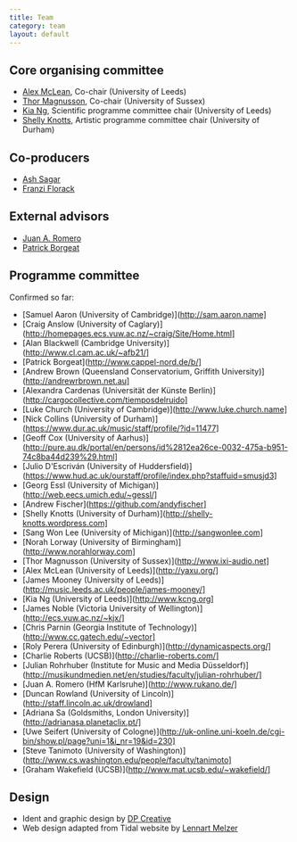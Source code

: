```yaml
---
title: Team
category: team
layout: default
---
```


## Core organising committee

* [Alex McLean](http://music.leeds.ac.uk/people/alex-mclean/), Co-chair (University of Leeds)
* [Thor Magnusson](http://www.sussex.ac.uk/profiles/164902), Co-chair (University of Sussex)
* [Kia Ng](http://music.leeds.ac.uk/people/kia-ng/), Scientific programme committee chair (University of Leeds)
* [Shelly Knotts](https://shellyknotts.wordpress.com/), Artistic programme committee chair (University of Durham)

## Co-producers

* [Ash Sagar](http://ashleysagar.com/)
* [Franzi Florack](http://exploringfilmliteracy.blogspot.co.uk/)

## External advisors

* [Juan A. Romero](http://www.rukano.de/)
* [Patrick Borgeat](http://www.cappel-nord.de/)

## Programme committee

 Confirmed so far:

* [Samuel Aaron (University of Cambridge)](http://sam.aaron.name]
* [Craig Anslow (University of Caglary)](http://homepages.ecs.vuw.ac.nz/~craig/Site/Home.html]
* [Alan Blackwell (Cambridge University)](http://www.cl.cam.ac.uk/~afb21/]
* [Patrick Borgeat](http://www.cappel-nord.de/b/]
* [Andrew Brown (Queensland Conservatorium, Griffith University)](http://andrewrbrown.net.au]
* [Alexandra Cardenas (Universität der Künste Berlin)](http://cargocollective.com/tiemposdelruido]
* [Luke Church (University of Cambridge)](http://www.luke.church.name]
* [Nick Collins (University of Durham)](https://www.dur.ac.uk/music/staff/profile/?id=11477]
* [Geoff Cox (University of Aarhus)](http://pure.au.dk/portal/en/persons/id%2812ea26ce-0032-475a-b951-74c8ba44d239%29.html]
* [Julio D'Escriván (University of Huddersfield)](https://www.hud.ac.uk/ourstaff/profile/index.php?staffuid=smusjd3]
* [Georg Essl (University of Michigan)](http://web.eecs.umich.edu/~gessl/]
* [Andrew Fischer](https://github.com/andyfischer]
* [Shelly Knotts (University of Durham)](http://shelly-knotts.wordpress.com]
* [Sang Won Lee (University of Michigan)](http://sangwonlee.com]
* [Norah Lorway (University of Birmingham)](http://www.norahlorway.com]
* [Thor Magnusson (University of Sussex)](http://www.ixi-audio.net]
* [Alex McLean (University of Leeds)](http://yaxu.org/]
* [James Mooney (University of Leeds)](http://music.leeds.ac.uk/people/james-mooney/]
* [Kia Ng (University of Leeds)](http://www.kcng.org]
* [James Noble (Victoria University of Wellington)](http://ecs.vuw.ac.nz/~kjx/]
* [Chris Parnin (Georgia Institute of Technology)](http://www.cc.gatech.edu/~vector]
* [Roly Perera (University of Edinburgh)](http://dynamicaspects.org/]
* [Charlie Roberts (UCSB)](http://charlie-roberts.com/]
* [Julian Rohrhuber (Institute for Music and Media Düsseldorf)](http://musikundmedien.net/en/studies/faculty/julian-rohrhuber/]
* [Juan A. Romero (HfM Karlsruhe)](http://www.rukano.de/]
* [Duncan Rowland (University of Lincoln)](http://staff.lincoln.ac.uk/drowland]
* [Adriana Sa (Goldsmiths, London University)](http://adrianasa.planetaclix.pt/]
* [Uwe Seifert (University of Cologne)](http://uk-online.uni-koeln.de/cgi-bin/show.pl/page?uni=1&i_nr=19&id=230]
* [Steve Tanimoto (University of Washington)](http://www.cs.washington.edu/people/faculty/tanimoto]
* [Graham Wakefield (UCSB)](http://www.mat.ucsb.edu/~wakefield/]

## Design

* Ident and graphic design by [DP Creative](http://www.dp-creative.co.uk/)
* Web design adapted from Tidal website by [Lennart Melzer](https://github.com/lennart)
